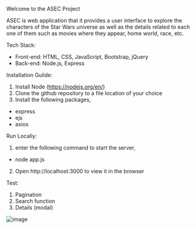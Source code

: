 Welcome to the ASEC Project

ASEC is web application that it provides a user interface to explore the characters of the Star Wars universe as well as the details related to each one of them such as movies
where they appear, home world, race, etc.

Tech Stack:
 - Front-end: HTML, CSS, JavaScript, Bootstrap, jQuery
 - Back-end: Node.js, Express

Installation Guilde:
1. Install Node (https://nodejs.org/en/)
2. Clone the github repository to a file location of your choice
3. Install the following packages,
  - express
  - ejs
  - axios
  
Run Locally:
1. enter the following command to start the server,
  - node app.js
2. Open http://localhost:3000 to view it in the browser

Test:
1. Pagination
2. Search function
3. Details (modal)

![image](https://user-images.githubusercontent.com/3538018/205907067-17bc0952-5403-463f-9b84-572d7bc5d737.png)
